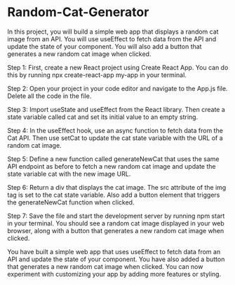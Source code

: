 # Random-Cat-Generator

In this project, you will build a 
simple web app that displays a
random cat image from an API.
You will use useEffect to fetch
data from the API and update
the state of your component. 
You will also add a button 
that generates a new random
cat image when clicked.



Step 1:
First, create a new React
project using Create React App.
You can do this by running
npx create-react-app
my-app in your terminal.





Step 2:
Open your project in your
code editor and navigate
to the App.js file.
Delete all the code in
the file.




Step 3:
Import useState and
useEffect from the 
React library.
Then create a state
variable called cat
and set its initial
value to an empty string.






Step 4:
In the useEffect hook,
use an async function
to fetch data from the Cat API.
Then use setCat to 
update the cat state
variable with the URL 
of a random cat image. 






Step 5:
Define a new function 
called generateNewCat
that uses the same API
endpoint as before to fetch
a new random cat image
and update the state
variable cat with the
new image URL.







Step 6:
Return a div that displays
the cat image. The src
attribute of the img tag 
is set to the cat state variable.
Also add a button element
that triggers the generateNewCat
function when clicked.






Step 7:
Save the file and start
the development server
by running npm start in
your terminal.
You should see a random
cat image displayed in
your web browser,
along with a button
that generates a new
random cat image when clicked.






You have built a simple web app that uses useEffect to fetch data from an API and update the state of your component.
You have also added a button that generates a new random cat image when clicked.
You can now experiment with customizing your app by adding more features or styling.
